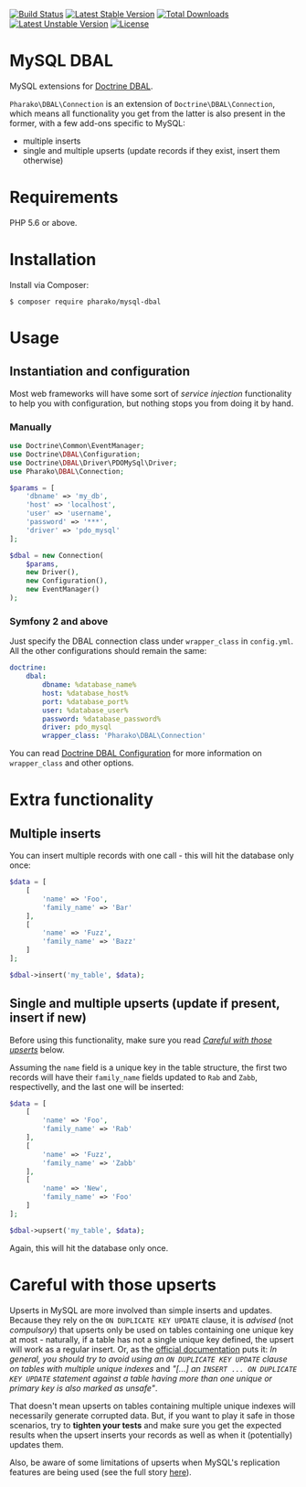 [![Build Status](https://travis-ci.org/pharako/mysql-dbal.svg?branch=master)](https://travis-ci.org/pharako/mysql-dbal) [![Latest Stable Version](https://poser.pugx.org/pharako/mysql-dbal/v/stable)](https://packagist.org/packages/pharako/mysql-dbal) [![Total Downloads](https://poser.pugx.org/pharako/mysql-dbal/downloads)](https://packagist.org/packages/pharako/mysql-dbal) [![Latest Unstable Version](https://poser.pugx.org/pharako/mysql-dbal/v/unstable)](https://packagist.org/packages/pharako/mysql-dbal) [![License](https://poser.pugx.org/pharako/mysql-dbal/license)](https://packagist.org/packages/pharako/mysql-dbal)

MySQL DBAL
==========

MySQL extensions for [Doctrine DBAL](https://github.com/doctrine/dbal).

`Pharako\DBAL\Connection` is an extension of `Doctrine\DBAL\Connection`, which means all functionality you get from the latter is also present in the former, with a few add-ons specific to MySQL:

* multiple inserts
* single and multiple upserts (update records if they exist, insert them otherwise)

# Requirements

PHP 5.6 or above.

# Installation

Install via Composer:

```SHELL
$ composer require pharako/mysql-dbal
```

# Usage

## Instantiation and configuration

Most web frameworks will have some sort of *service injection* functionality to help you with configuration, but nothing stops you from doing it by hand.

### Manually

```PHP
use Doctrine\Common\EventManager;
use Doctrine\DBAL\Configuration;
use Doctrine\DBAL\Driver\PDOMySql\Driver;
use Pharako\DBAL\Connection;

$params = [
    'dbname' => 'my_db',
    'host' => 'localhost',
    'user' => 'username',
    'password' => '***',
    'driver' => 'pdo_mysql'
];

$dbal = new Connection(
    $params,
    new Driver(),
    new Configuration(),
    new EventManager()
);
```

### Symfony 2 and above

Just specify the DBAL connection class under `wrapper_class` in `config.yml`. All the other configurations should remain the same:

```YAML
doctrine:
    dbal:
        dbname: %database_name%
        host: %database_host%
        port: %database_port%
        user: %database_user%
        password: %database_password%
        driver: pdo_mysql
        wrapper_class: 'Pharako\DBAL\Connection'
```

You can read [Doctrine DBAL Configuration](http://symfony.com/doc/current/reference/configuration/doctrine.html#doctrine-dbal-configuration) for more information on `wrapper_class` and other options.

# Extra functionality

## Multiple inserts

You can insert multiple records with one call - this will hit the database only once:

```PHP
$data = [
    [
        'name' => 'Foo',
        'family_name' => 'Bar'
    ],
    [
        'name' => 'Fuzz',
        'family_name' => 'Bazz'
    ]
];

$dbal->insert('my_table', $data);
```

## Single and multiple upserts (update if present, insert if new)

Before using this functionality, make sure you read [*Careful with those upserts*](#caution-with-those-upserts) below.

Assuming the `name` field is a unique key in the table structure, the first two records will have their `family_name` fields updated to `Rab` and `Zabb`, respectivelly, and the last one will be inserted:

```PHP
$data = [
    [
        'name' => 'Foo',
        'family_name' => 'Rab'
    ],
    [
        'name' => 'Fuzz',
        'family_name' => 'Zabb'
    ],
    [
        'name' => 'New',
        'family_name' => 'Foo'
    ]
];

$dbal->upsert('my_table', $data);
```

Again, this will hit the database only once.

# Careful with those upserts

Upserts in MySQL are more involved than simple inserts and updates. Because they rely on the `ON DUPLICATE KEY UPDATE` clause, it is *advised* (not *compulsory*) that upserts only be used on tables containing one unique key at most - naturally, if a table has not a single unique key defined, the upsert will work as a regular insert. Or, as the [official documentation](https://dev.mysql.com/doc/refman/5.7/en/insert-on-duplicate.html) puts it: *In general, you should try to avoid using an `ON DUPLICATE KEY UPDATE` clause on tables with multiple unique indexes* and *"[...] an `INSERT ... ON DUPLICATE KEY UPDATE` statement against a table having more than one unique or primary key is also marked as unsafe"*.

That doesn't mean upserts on tables containing multiple unique indexes will necessarily generate corrupted data. But, if you want to play it safe in those scenarios, try to **tighten your tests** and make sure you get the expected results when the upsert inserts your records as well as when it (potentially) updates them.

Also, be aware of some limitations of upserts when MySQL's replication features are being used (see the full story [here](http://bugs.mysql.com/bug.php?id=58637)).

